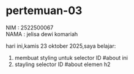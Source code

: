 # pertemuan-03

NIM : 2522500067<br>
NAMA : jelisa dewi komariah<br>

hari ini,kamis 23 oktober 2025,saya belajar:
<ol>
  <li>membuat styling untuk selector ID #about ini</li>
  <li>stayling selector ID #about elemen h2</li>